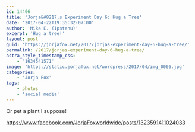```yaml
---
id: 14406
title: 'Jorja&#8217;s Experiment Day 6: Hug a Tree'
date: '2017-04-22T19:35:32-07:00'
author: 'Mika E. (Ipstenu)'
excerpt: 'Hug a tree!'
layout: post
guid: 'https://jorjafox.net/2017/jorjas-experiment-day-6-hug-a-tree/'
permalink: /2017/jorjas-experiment-day-6-hug-a-tree/
astra_style_timestamp_css:
    - '1634541571'
image: 'https://static.jorjafox.net/wordpress/2017/04/img_0066.jpg'
categories:
    - 'Jorja Fox'
tags:
    - photos
    - 'social media'
---
```


Or pet a plant I suppose!

https://www.facebook.com/JorjaFoxworldwide/posts/1323591411024033